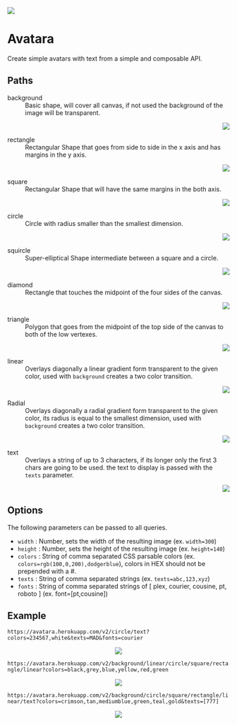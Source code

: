 ![](images/avatara.png)

# Avatara

Create simple avatars with text from a simple and composable API.

## Paths

<dl>
<dt>background</dt>
	<dd>Basic shape, will cover all canvas, if not used the background of the image will be transparent.</dd>
	<p align="right">
		<img src="images/background%3Fcolors%3Dblack.png">
	</p>
<dt>rectangle</dt>
	<dd>Rectangular Shape that goes from side to side in the x axis and has margins in the y axis.</dd>
	<p align="right">
		<img src="images/background.rectangle%3Fcolors%3Dblack%2Cgrey.png">
	</p>
<dt>square</dt>
	<dd>Rectangular Shape that will have the same margins in the both axis.</dd>
	<p align="right">
		<img src="images/background.square%3Fcolors%3Dblack%2Cgrey.png">
	</p>
<dt>circle</dt>
	<dd>Circle with radius smaller than the smallest dimension.</dd>
	<p align="right">
		<img src="images/background.circle%3Fcolors%3Dblack%2Cgrey.png">
	</p>
<dt>squircle</dt>
	<dd>Super-elliptical Shape intermediate between a square and a circle.</dd>
	<p align="right">
		<img src="images/background.squircle%3Fcolors%3Dblack%2Cgrey.png">
	</p>
<dt>diamond</dt>
	<dd>Rectangle that touches the midpoint of the four sides of the canvas.</dd>
	<p align="right">
		<img src="images/background.diamond%3Fcolors%3Dblack%2Cgrey.png">
	</p>
<dt>triangle</dt>
	<dd>Polygon that goes from the midpoint of the top side of the canvas to both of the low vertexes.</dd>
	<p align="right">
		<img src="images/background.triangle%3Fcolors%3Dblack%2Cgrey.png">
	</p>
<dt>linear</dt>
	<dd>Overlays diagonally a linear gradient form transparent to the given color, used with <code>background</code> creates a two color transition.</dd>
	<p align="right">
		<img src="images/background.linear%3Fcolors%3Dblack%2Cgrey.png">
	</p>
<dt>Radial</dt>
	<dd>Overlays diagonally a radial gradient form transparent to the given color, its radius is equal to the smallest dimension, used with <code>background</code> creates a two color transition.</dd>
	<p align="right">
		<img src="images/background.linear%3Fcolors%3Dblack%2Cgrey.png">
	</p>
<dt>text</dt>
	<dd>Overlays a string of up to 3 characters, if its longer only the first 3 chars are going to be used. the text to display is passed with the <code>texts</code> parameter.</dd>
	<p align="right">
		<img src="images/background.text%3Fcolors%3Dblack%2Cgrey.png">
	</p>
</dl>

## Options

The following parameters can be passed to all queries.

-   `width` : Number, sets the width of the resulting image (ex. `width=300`)
-   `height` : Number, sets the height of the resulting image (ex. `height=140`)
-   `colors` : String of comma separated CSS parsable colors (ex. `colors=rgb(100,0,200),dodgerblue`), colors in HEX should not be prepended with a #.
-   `texts` : String of comma separated strings (ex. `texts=abc,123,xyz`)
-   `fonts` : String of comma separated strings of [ plex, courier, cousine, pt, roboto ] (ex. font=[pt,cousine])

## Example

`https://avatara.herokuapp.com/v2/circle/text?colors=234567,white&texts=MAD&fonts=courier`

<p align="center">
<img src="images/example.png">
</p>

`https://avatara.herokuapp.com/v2/background/linear/circle/square/rectangle/linear?colors=black,grey,blue,yellow,red,green`

<p align="center">
<img src="images/background.linear.circle.square.rectangle.linear%3Fcolors%3Dblack%2Cgrey%2Cblue%2Cyellow%2Cred%2Cgreen.png">
</p>

`https://avatara.herokuapp.com/v2/background/circle/square/rectangle/linear/text?colors=crimson,tan,mediumblue,green,teal,gold&texts=[777]`

<p align="center">
<img src="images/background.circle.square.rectangle.linear%3Fcolors%3Dcrimson%2Ctan%2Cmediumblue%2Cgreen%2Cteal%26text%3D777%26textColor%3Dgold.png">
</p>
